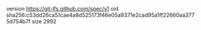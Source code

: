 version https://git-lfs.github.com/spec/v1
oid sha256:c53dd26ca51cae4a8d525173f46e05a9371e2cad95a1ff22660aa3775d754b7f
size 2992
